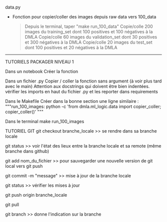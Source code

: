 





data.py
- Fonction pour copier/coller des images depuis raw data vers 100_data
  > Depuis le terminal, taper "make run_100_data"
  > Copie/colle 200 images du training_set dont 100 positives et 100 négatives à la DMLA
  > Copie/colle 60 images du validation_set dont 30 positives et 300 négatives à la DMLA
  > Copie/colle 20 images du test_set dont 100 positives et 20 négatives à la DMLA





*************************************************************
TUTORIELS
PACKAGER NIVEAU 1

Dans un notebook
Créer la fonction

Dans un fichier .py
Copier / coller la fonction sans argument (à voir plus tard avec le main)
Attention aux docstrings qui doivent être bien indentées.
vérifier les imports en haut du fichier .py et les reporter dans requirements

Dans le Makefile
Créer dans la bonne section une ligne similaire :
"""run_100_images:
	  python -c 'from dmla.ml_logic.data import copier_coller; copier_coller()' """

Dans le terminal
make run_100_images

TUTORIEL GIT
git checkout branche_locale >> se rendre dans sa branche locale

git status >> voir l'état des lieux entre la branche locale et sa remote (même branche dans github)

git add nom_du_fichier >> pour sauvegarder une nouvelle version de git local vers git push

git commit -m "message" >> mise à jour de la branche locale

git status >> vérifier les mises à jour

git push origin branche_locale

git pull

git branch >> donne l'indication sur la branche
